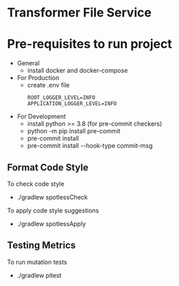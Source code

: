 # Transformer File Service

# Pre-requisites to run project
- General
  - install docker and docker-compose
- For Production
  - create .env file
     ```
    ROOT_LOGGER_LEVEL=INFO
    APPLICATION_LOGGER_LEVEL=INFO
    ```
- For Development
    - install python >= 3.8 (for pre-commit checkers)
    - python -m pip install pre-commit
    - pre-commit install
    - pre-commit install --hook-type commit-msg

## Format Code Style
To check code style
- ./gradlew spotlessCheck


To apply code style suggestions
- ./gradlew spotlessApply

## Testing Metrics
To run mutation tests
- ./gradlew pitest
